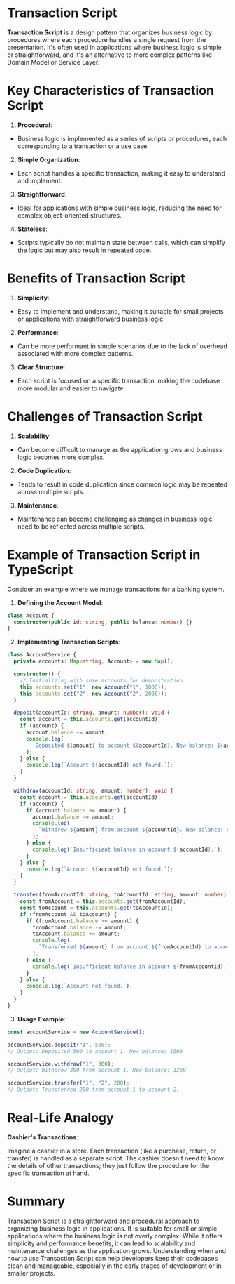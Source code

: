 # Transaction Script

**Transaction Script** is a design pattern that organizes business logic by procedures where each procedure handles a single request from the presentation. It's often used in applications where business logic is simple or straightforward, and it's an alternative to more complex patterns like Domain Model or Service Layer.

# Key Characteristics of Transaction Script

1. **Procedural**:

- Business logic is implemented as a series of scripts or procedures, each corresponding to a transaction or a use case.

2. **Simple Organization**:

- Each script handles a specific transaction, making it easy to understand and implement.

3. **Straightforward**:

- Ideal for applications with simple business logic, reducing the need for complex object-oriented structures.

4. **Stateless**:

- Scripts typically do not maintain state between calls, which can simplify the logic but may also result in repeated code.

# Benefits of Transaction Script

1. **Simplicity**:

- Easy to implement and understand, making it suitable for small projects or applications with straightforward business logic.

2. **Performance**:

- Can be more performant in simple scenarios due to the lack of overhead associated with more complex patterns.

3. **Clear Structure**:

- Each script is focused on a specific transaction, making the codebase more modular and easier to navigate.

# Challenges of Transaction Script

1. **Scalability**:

- Can become difficult to manage as the application grows and business logic becomes more complex.

2. **Code Duplication**:

- Tends to result in code duplication since common logic may be repeated across multiple scripts.

3. **Maintenance**:

- Maintenance can become challenging as changes in business logic need to be reflected across multiple scripts.

# Example of Transaction Script in TypeScript

Consider an example where we manage transactions for a banking system.

1. **Defining the Account Model**:

```typescript
class Account {
  constructor(public id: string, public balance: number) {}
}
```

2. **Implementing Transaction Scripts**:

```typescript
class AccountService {
  private accounts: Map<string, Account> = new Map();

  constructor() {
    // Initializing with some accounts for demonstration
    this.accounts.set("1", new Account("1", 1000));
    this.accounts.set("2", new Account("2", 2000));
  }

  deposit(accountId: string, amount: number): void {
    const account = this.accounts.get(accountId);
    if (account) {
      account.balance += amount;
      console.log(
        `Deposited ${amount} to account ${accountId}. New balance: ${account.balance}`
      );
    } else {
      console.log(`Account ${accountId} not found.`);
    }
  }

  withdraw(accountId: string, amount: number): void {
    const account = this.accounts.get(accountId);
    if (account) {
      if (account.balance >= amount) {
        account.balance -= amount;
        console.log(
          `Withdrew ${amount} from account ${accountId}. New balance: ${account.balance}`
        );
      } else {
        console.log(`Insufficient balance in account ${accountId}.`);
      }
    } else {
      console.log(`Account ${accountId} not found.`);
    }
  }

  transfer(fromAccountId: string, toAccountId: string, amount: number): void {
    const fromAccount = this.accounts.get(fromAccountId);
    const toAccount = this.accounts.get(toAccountId);
    if (fromAccount && toAccount) {
      if (fromAccount.balance >= amount) {
        fromAccount.balance -= amount;
        toAccount.balance += amount;
        console.log(
          `Transferred ${amount} from account ${fromAccountId} to account ${toAccountId}.`
        );
      } else {
        console.log(`Insufficient balance in account ${fromAccountId}.`);
      }
    } else {
      console.log(`Account not found.`);
    }
  }
}
```

3. **Usage Example**:

```typescript
const accountService = new AccountService();

accountService.deposit("1", 500);
// Output: Deposited 500 to account 1. New balance: 1500

accountService.withdraw("1", 300);
// Output: Withdrew 300 from account 1. New balance: 1200

accountService.transfer("1", "2", 200);
// Output: Transferred 200 from account 1 to account 2.
```

# Real-Life Analogy

**Cashier's Transactions**:

Imagine a cashier in a store. Each transaction (like a purchase, return, or transfer) is handled as a separate script. The cashier doesn't need to know the details of other transactions; they just follow the procedure for the specific transaction at hand.

# Summary

Transaction Script is a straightforward and procedural approach to organizing business logic in applications. It is suitable for small or simple applications where the business logic is not overly complex. While it offers simplicity and performance benefits, it can lead to scalability and maintenance challenges as the application grows. Understanding when and how to use Transaction Script can help developers keep their codebases clean and manageable, especially in the early stages of development or in smaller projects.

